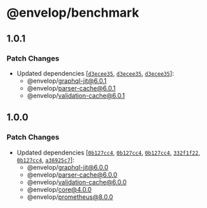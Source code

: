 # @envelop/benchmark

## 1.0.1

### Patch Changes

- Updated dependencies
  [[`d3ecee35`](https://github.com/n1ru4l/envelop/commit/d3ecee350883eabd99fd9fe4fa58c72a616cc6b5),
  [`d3ecee35`](https://github.com/n1ru4l/envelop/commit/d3ecee350883eabd99fd9fe4fa58c72a616cc6b5),
  [`d3ecee35`](https://github.com/n1ru4l/envelop/commit/d3ecee350883eabd99fd9fe4fa58c72a616cc6b5)]:
  - @envelop/graphql-jit@6.0.1
  - @envelop/parser-cache@6.0.1
  - @envelop/validation-cache@6.0.1

## 1.0.0

### Patch Changes

- Updated dependencies
  [[`0b127cc4`](https://github.com/n1ru4l/envelop/commit/0b127cc40f2e6a003a05cbeb0b6f004a08ada9d2),
  [`0b127cc4`](https://github.com/n1ru4l/envelop/commit/0b127cc40f2e6a003a05cbeb0b6f004a08ada9d2),
  [`0b127cc4`](https://github.com/n1ru4l/envelop/commit/0b127cc40f2e6a003a05cbeb0b6f004a08ada9d2),
  [`332f1f22`](https://github.com/n1ru4l/envelop/commit/332f1f221f655421a850adb834afe549d50b4fac),
  [`0b127cc4`](https://github.com/n1ru4l/envelop/commit/0b127cc40f2e6a003a05cbeb0b6f004a08ada9d2),
  [`a36925c7`](https://github.com/n1ru4l/envelop/commit/a36925c7df0538f88b51682e4e23f4b16f6fae2b)]:
  - @envelop/graphql-jit@6.0.0
  - @envelop/parser-cache@6.0.0
  - @envelop/validation-cache@6.0.0
  - @envelop/core@4.0.0
  - @envelop/prometheus@8.0.0
